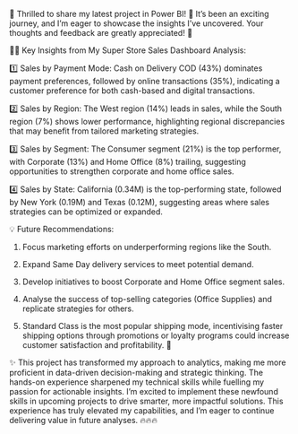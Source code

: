 📶 Thrilled to share my latest project in Power BI! 🚀 It’s been an exciting journey, and I’m eager to showcase the insights I’ve uncovered. Your thoughts and feedback are greatly appreciated! 🙌

 

🕵️‍♂️ Key Insights from My Super Store Sales Dashboard Analysis:

1️⃣ Sales by Payment Mode: Cash on Delivery COD (43%) dominates payment preferences, followed by online transactions (35%), indicating a customer preference for both cash-based and digital transactions.

2️⃣ Sales by Region: The West region (14%) leads in sales, while the South region (7%) shows lower performance, highlighting regional discrepancies that may benefit from tailored marketing strategies.

3️⃣ Sales by Segment: The Consumer segment (21%) is the top performer, with Corporate (13%) and Home Office (8%) trailing, suggesting opportunities to strengthen corporate and home office sales.

4️⃣ Sales by State: California (0.34M) is the top-performing state, followed by New York (0.19M) and Texas (0.12M), suggesting areas where sales strategies can be optimized or expanded.

 

💡 Future Recommendations:

1. Focus marketing efforts on underperforming regions like the South.

2. Expand Same Day delivery services to meet potential demand.

3. Develop initiatives to boost Corporate and Home Office segment sales.

4. Analyse the success of top-selling categories (Office Supplies) and replicate strategies for others.

5. Standard Class is the most popular shipping mode, incentivising faster shipping options through promotions or loyalty programs could increase customer satisfaction and profitability. 🎯 

 

✨ This project has transformed my approach to analytics, making me more proficient in data-driven decision-making and strategic thinking. The hands-on experience sharpened my technical skills while fuelling my passion for actionable insights. I’m excited to implement these newfound skills in upcoming projects to drive smarter, more impactful solutions. This experience has truly elevated my capabilities, and I’m eager to continue delivering value in future analyses. 🔥🔥🔥